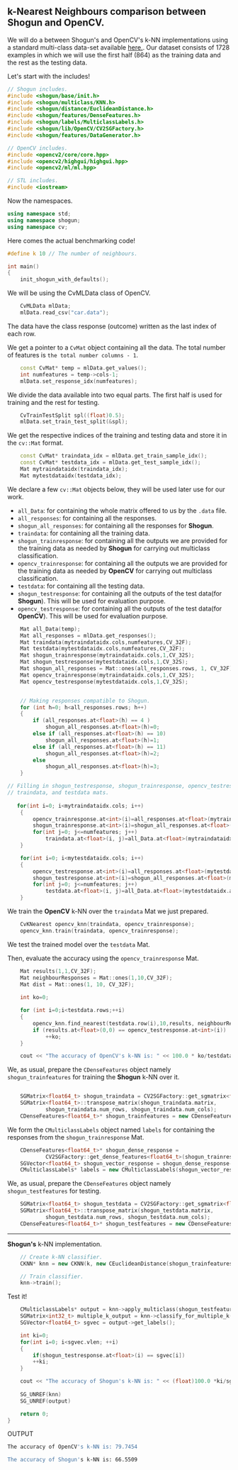 ## k-Nearest Neighbours comparison between Shogun and OpenCV.

We will do a between Shogun's and OpenCV's k-NN implementations using a standard multi-class data-set available [here.](http://archive.ics.uci.edu/ml/machine-learning-databases/car/car.data). Our dataset consists of 1728 examples in which we will use the first half (864) as the training data and the rest as the testing data.

Let's start with the includes!
```CPP
// Shogun includes.
#include <shogun/base/init.h>
#include <shogun/multiclass/KNN.h>
#include <shogun/distance/EuclideanDistance.h>
#include <shogun/features/DenseFeatures.h>
#include <shogun/labels/MulticlassLabels.h>
#include <shogun/lib/OpenCV/CV2SGFactory.h>
#include <shogun/features/DataGenerator.h>

// OpenCV includes.
#include <opencv2/core/core.hpp>
#include <opencv2/highgui/highgui.hpp>
#include <opencv2/ml/ml.hpp>

// STL includes.
#include <iostream>
```

Now the namespaces.
```CPP
using namespace std;
using namespace shogun;
using namespace cv;

```


Here comes the actual benchmarking code!
```CPP
#define k 10 // The number of neighbours.

int main()
{
    init_shogun_with_defaults();
```

We will be using the CvMLData class of OpenCV.
```CPP
    CvMLData mlData;
    mlData.read_csv("car.data");
```

The data have the class response (outcome) written as the last index of each row.

We get a pointer to a ```CvMat``` object containing all the data. The total number of features is ```the total number columns - 1```.

```CPP
    const CvMat* temp = mlData.get_values();
    int numfeatures = temp->cols-1;
    mlData.set_response_idx(numfeatures);
```

We divide the data available into two equal parts. The first half is used for training and the rest for testing.
```CPP
    CvTrainTestSplit spl((float)0.5);
    mlData.set_train_test_split(&spl);
```

We get the respective indices of the training and testing data and store it in the ```cv::Mat``` format.
```CPP
    const CvMat* traindata_idx = mlData.get_train_sample_idx();
    const CvMat* testdata_idx = mlData.get_test_sample_idx();
    Mat mytraindataidx(traindata_idx);
    Mat mytestdataidx(testdata_idx);
```

We declare a few ```cv::Mat``` objects below, they will be used later use for our work.
* ```all_Data```: for containing the whole matrix offered to us by the ```.data``` file. 
* ```all_responses```: for containing all the responses.
* ```shogun_all_responses```: for containing all the responses for **Shogun**.
* ```traindata```: for containing all the training data.
* ```shogun_trainresponse```: for containing all the outputs we are provided for the training data as needed by **Shogun** for carrying out multiclass classification.
* ```opencv_trainresponse```: for containing all the outputs we are provided for the training data as needed by **OpenCV** for carrying out multiclass classification.
* ```testdata```: for containing all the testing data.
* ```shogun_testresponse```: for containing all the outputs of the test data(for **Shogun**). This will be used for evaluation purpose.
* ```opencv_testresponse```: for containing all the outputs of the test data(for **OpenCV**). This will be used for evaluation purpose.


```CPP
    Mat all_Data(temp);
    Mat all_responses = mlData.get_responses();
    Mat traindata(mytraindataidx.cols,numfeatures,CV_32F);
    Mat testdata(mytestdataidx.cols,numfeatures,CV_32F);
    Mat shogun_trainresponse(mytraindataidx.cols,1,CV_32S);
    Mat shogun_testresponse(mytestdataidx.cols,1,CV_32S);
    Mat shogun_all_responses = Mat::ones(all_responses.rows, 1, CV_32F);
    Mat opencv_trainresponse(mytraindataidx.cols,1,CV_32S);
    Mat opencv_testresponse(mytestdataidx.cols,1,CV_32S);
```

```CPP

    // Making responses compatible to Shogun.
    for (int h=0; h<all_responses.rows; h++)
    {
        if (all_responses.at<float>(h) == 4 )
            shogun_all_responses.at<float>(h)=0;
        else if (all_responses.at<float>(h) == 10)
            shogun_all_responses.at<float>(h)=1;
        else if (all_responses.at<float>(h) == 11)
            shogun_all_responses.at<float>(h)=2;
        else 
            shogun_all_responses.at<float>(h)=3;
    }

```

```CPP
// Filling in shogun_testresponse, shogun_trainresponse, opencv_testresponse, opencv_trainresponse, 
// traindata, and testdata mats.
   
   for(int i=0; i<mytraindataidx.cols; i++)
    {
        opencv_trainresponse.at<int>(i)=all_responses.at<float>(mytraindataidx.at<int>(i));
        shogun_trainresponse.at<int>(i)=shogun_all_responses.at<float>(mytraindataidx.at<int>(i));    
        for(int j=0; j<=numfeatures; j++)
            traindata.at<float>(i, j)=all_Data.at<float>(mytraindataidx.at<int>(i), j);
    }

    for(int i=0; i<mytestdataidx.cols; i++)
    {
        opencv_testresponse.at<int>(i)=all_responses.at<float>(mytestdataidx.at<int>(i));
        shogun_testresponse.at<int>(i)=shogun_all_responses.at<float>(mytestdataidx.at<int>(i));
        for(int j=0; j<=numfeatures; j++)
            testdata.at<float>(i, j)=all_Data.at<float>(mytestdataidx.at<int>(i), j);
    }
```

We train the **OpenCV** k-NN over the ```traindata``` Mat we just prepared.
```CPP
    CvKNearest opencv_knn(traindata, opencv_trainresponse);
    opencv_knn.train(traindata, opencv_trainresponse);
```
We test the trained model over the ```testdata``` Mat. 

Then, evaluate the accuracy using the ```opencv_trainresponse``` Mat.
```CPP
    Mat results(1,1,CV_32F);
    Mat neighbourResponses = Mat::ones(1,10,CV_32F);
    Mat dist = Mat::ones(1, 10, CV_32F);
 
    int ko=0;

    for (int i=0;i<testdata.rows;++i)
    {
        opencv_knn.find_nearest(testdata.row(i),10,results, neighbourResponses, dist);
        if (results.at<float>(0,0) == opencv_testresponse.at<int>(i))
            ++ko;
    }

    cout << "The accuracy of OpenCV's k-NN is: " << 100.0 * ko/testdata.rows << endl;
```

We, as usual, prepare the ```CDenseFeatures``` object namely ```shogun_trainfeatures``` for training the **Shogun** k-NN over it. 
```CPP

    SGMatrix<float64_t> shogun_traindata = CV2SGFactory::get_sgmatrix<float64_t>(traindata);
    SGMatrix<float64_t>::transpose_matrix(shogun_traindata.matrix, 
    		shogun_traindata.num_rows, shogun_traindata.num_cols);
    CDenseFeatures<float64_t>* shogun_trainfeatures = new CDenseFeatures<float64_t>(shogun_traindata);
```

We form the ```CMulticlassLabels``` object named ```labels``` for containing the responses from the ```shogun_trainresponse``` Mat.
```CPP
    CDenseFeatures<float64_t>* shogun_dense_response = 
    		CV2SGFactory::get_dense_features<float64_t>(shogun_trainresponse);
    SGVector<float64_t> shogun_vector_response = shogun_dense_response->get_feature_vector(0);
    CMulticlassLabels* labels = new CMulticlassLabels(shogun_vector_response);
```

We, as usual, prepare the ```CDenseFeatures``` object namely ```shogun_testfeatures``` for testing. 
```CPP
    SGMatrix<float64_t> shogun_testdata = CV2SGFactory::get_sgmatrix<float64_t>(testdata);
    SGMatrix<float64_t>::transpose_matrix(shogun_testdata.matrix,
    		shogun_testdata.num_rows, shogun_testdata.num_cols);
    CDenseFeatures<float64_t>* shogun_testfeatures = new CDenseFeatures<float64_t>(shogun_testdata);
```
___
**Shogun's** k-NN implementation.
```CPP
    // Create k-NN classifier.
	CKNN* knn = new CKNN(k, new CEuclideanDistance(shogun_trainfeatures, shogun_trainfeatures), labels);

	// Train classifier.
	knn->train();
```

Test it!
```CPP
    CMulticlassLabels* output = knn->apply_multiclass(shogun_testfeatures);
    SGMatrix<int32_t> multiple_k_output = knn->classify_for_multiple_k();
    SGVector<float64_t> sgvec = output->get_labels();

    int ki=0;
    for(int i=0; i<sgvec.vlen; ++i)
    { 
        if(shogun_testresponse.at<float>(i) == sgvec[i])
        ++ki;
    }

    cout << "The accuracy of Shogun's k-NN is: " << (float)100.0 *ki/sgvec.vlen << endl;
 	
	SG_UNREF(knn)
	SG_UNREF(output)  

    return 0;
}

```
OUTPUT
```sh
The accuracy of OpenCV's k-NN is: 79.7454

The accuracy of Shogun's k-NN is: 66.5509

```
